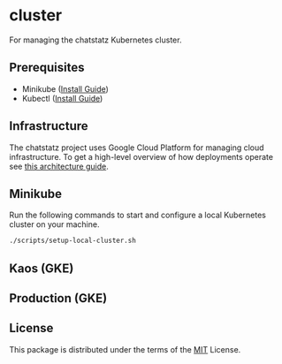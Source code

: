 # cluster

For managing the chatstatz Kubernetes cluster.

## Prerequisites

- Minikube ([Install Guide](https://kubernetes.io/docs/tasks/tools/install-minikube/))
- Kubectl ([Install Guide](https://kubernetes.io/docs/tasks/tools/install-kubectl/))

## Infrastructure

The chatstatz project uses Google Cloud Platform for managing cloud infrastructure.
To get a high-level overview of how deployments operate see [this architecture guide](https://cloud.google.com/solutions/managing-infrastructure-as-code).

## Minikube

Run the following commands to start and configure a local Kubernetes cluster on your machine.

```bash
./scripts/setup-local-cluster.sh
```

## Kaos (GKE)

## Production (GKE)

## License

This package is distributed under the terms of the [MIT](LICENSE) License.
